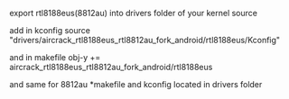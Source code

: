 
export rtl8188eus(8812au) into drivers folder of your kernel source

add in kconfig 
source "drivers/aircrack_rtl8188eus_rtl8812au_fork_android/rtl8188eus/Kconfig" 

and in makefile 
obj-y += aircrack_rtl8188eus_rtl8812au_fork_android/rtl8188eus 

and same for 8812au 
*makefile and kconfig located in drivers folder
